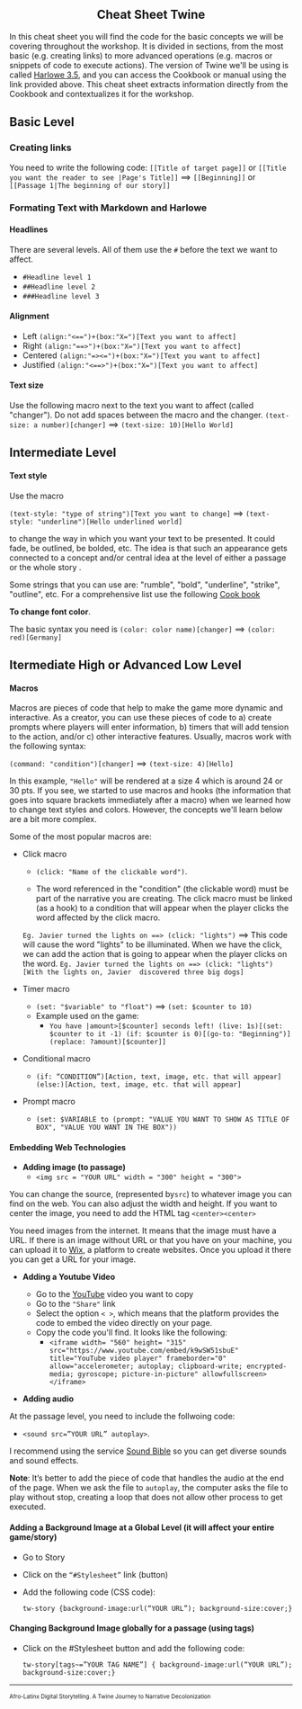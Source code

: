 <h2 style="text-align: center;">Cheat Sheet Twine</h2>


In this cheat sheet you will find the code for the basic concepts we will be covering throughout the workshop. It is divided in sections, from the most basic (e.g. creating links) to more advanced operations (e.g. macros or snippets of code to execute actions). The version of Twine we'll be using is called [Harlowe 3.5](https://twine2.neocities.org/), and you can access the Cookbook or manual using the link provided above. This cheat sheet extracts information directly from the Cookbook and contextualizes it for the workshop. 

## **Basic Level**

### **Creating links**

You need to write the following code: `[[Title of target page]]` or `[[Title you want the reader to see |Page's Title]]` ==> `[[Beginning]]` or `[[Passage 1|The beginning of our story]]`

### **Formating Text with Markdown and Harlowe**

#### **Headlines**

There are several levels. All of them use the `#` before the text we want to affect. 

* `#Headline level 1`
* `##Headline level 2`
* `###Headline level 3`


#### **Alignment**

* Left `(align:"<==")+(box:"X=")[Text you want to affect]`
* Right `(align:"==>")+(box:"X=")[Text you want to affect]`
* Centered `(align:"=><=")+(box:"X=")[Text you want to affect]`
* Justified `(align:"<==>")+(box:"X=")[Text you want to affect]`


#### **Text size**

Use the following macro next to the text you want to affect (called "changer"). Do not add spaces between the macro and the changer. `(text-size: a number)[changer]` ==> `(text-size: 10)[Hello World]`

## **Intermediate Level**

#### **Text style**

Use the macro 

`(text-style: "type of string")[Text you want to change]` ==> `(text-style: "underline")[Hello underlined world]`

to change the way in which you want your text to be presented. It could fade, be outlined, be bolded, etc. The idea is that such an appearance gets connected to a concept and/or central idea at the level of either a passage or the whole story .

Some strings that you can use are: "rumble", "bold", "underline", "strike", "outline", etc. For a comprehensive list use the following [Cook book](https://twine2.neocities.org/#macro_text-style)

**To change font color**. 

The basic syntax you need is `(color: color name)[changer]` ==> `(color: red)[Germany]`

## **Itermediate High or Advanced Low Level**

#### **Macros**

Macros are pieces of code that help to make the game more dynamic and interactive. As a creator, you can use these pieces of code to a) create prompts where  players will enter information, b) timers that will add tension to the action, and/or c) other interactive features. Usually, macros work with the following syntax: 

`(command: "condition")[changer]` ==> `(text-size: 4)[Hello]` 

In this example, `"Hello"` will be rendered at a size 4 which is around 24 or 30 pts. If you see, we started to use macros and hooks (the information that goes into square brackets immediately after a macro) when we learned how to change text styles and colors. However, the concepts we'll learn below are a bit more complex. 

Some of the most popular macros are: 

* Click macro
    * `(click: "Name of the clickable word")`. 
  
    * The word referenced in the "condition" (the clickable word) must be part of the narrative you are creating. The click macro must be linked (as a hook) to a condition that will appear when the player clicks the word affected by the click macro.
  
    `Eg. Javier turned the lights on ==> (click: "lights")` ==> This code will cause the word "lights" to be illuminated. When we have the click, we can add the action that is going to appear when the player clicks on the word. 
    `Eg. Javier turned the lights on ==> (click: "lights")[With the lights on, Javier  discovered three big dogs]`
* Timer macro
    * `(set: "$variable" to "float")` ==> `(set: $counter to 10)`
    * Example used on the game:
        * `You have |amount>[$counter] seconds left!
(live: 1s)[(set: $counter to it -1) (if: $counter is 0)[(go-to: "Beginning")] (replace: ?amount)[$counter]]
`

* Conditional macro
    * `(if: “CONDITION”)[Action, text, image, etc. that will appear]
(else:)[Action, text, image, etc. that will appear]
`

* Prompt macro
    * `(set: $VARIABLE to (prompt: "VALUE YOU WANT TO SHOW AS TITLE OF BOX", "VALUE YOU WANT IN THE BOX"))`




#### **Embedding Web Technologies**

* **Adding image (to passage)**
    * `<img src = "YOUR URL" width = "300" height = "300">`

You can change the source, (represented by`src`) to whatever image you can find on the web. You can also adjust the width and height. If you want to center the image, you need to add the HTML tag `<center><center>`

You need images from the internet. It means that the image must have a URL. If there is an image without URL or that you have on your machine, you can upload it to [Wix](https://www.wix.com/), a platform to create websites. Once you upload it there you can get a URL for your image. 

* **Adding a Youtube Video**
    * Go to the [YouTube](https://www.youtube.com/) video you want to copy
    * Go to the `"Share"` link
    * Select the option `< >`, which means that the platform provides the code to embed the video directly on your page.
    * Copy the code you'll find. It looks like the following: 
        * `<iframe width= "560" height= "315" src="https://www.youtube.com/embed/k9wSW51sbuE" title="YouTube video player" frameborder="0" allow="accelerometer; autoplay; clipboard-write; encrypted-media; gyroscope; picture-in-picture" allowfullscreen></iframe>`


* **Adding audio**

At the passage level, you need to include the follwoing code: 
* `<sound src=”YOUR URL” autoplay>`. 

I recommend using the service [Sound Bible](https://soundbible.com/) so you can get diverse sounds and sound effects. 

**Note**: It’s better to add the piece of code that handles the audio at the end of the page. When we ask the file to `autoplay`, the computer asks the file to play without stop, creating a loop that does not allow other process to get executed.


  
#### **Adding a Background Image at a Global Level (it will affect your entire game/story)**

* Go to Story
* Click on the `“#Stylesheet”` link (button)
* Add the following code (CSS code): 
    
    `tw-story {background-image:url(“YOUR URL”); background-size:cover;}`


#### **Changing Background Image globally for a passage (using tags)**


* Click on the #Stylesheet button and add the following code: 

    `tw-story[tags~=”YOUR TAG NAME”] { background-image:url(“YOUR URL”); background-size:cover;}`

---
<font size="0.5">Afro-Latinx Digital Storytelling. A Twine Journey to Narrative Decolonization</font>
 

